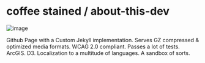 # coffee stained / about-this-dev
![image](https://user-images.githubusercontent.com/44758437/200095439-dfce847d-7419-476c-b1f6-1953dab8e4ee.png)

Github Page with a Custom Jekyll implementation. Serves GZ compressed & optimized media formats. WCAG 2.0 compliant. Passes a lot of tests. ArcGIS. D3. Localization to a multitude of languages. A sandbox of sorts.
